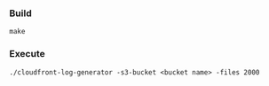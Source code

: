 ### Build

```
make
```

### Execute

```
./cloudfront-log-generator -s3-bucket <bucket name> -files 2000

```
